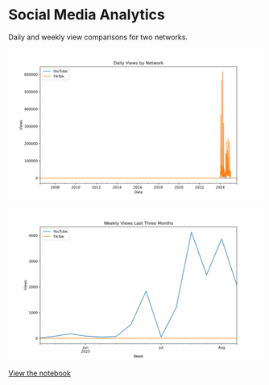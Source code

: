 # Social Media Analytics

Daily and weekly view comparisons for two networks.

![Daily views](daily_views.svg)

![Weekly views last three months](weekly_views.svg)

[View the notebook](analytics.ipynb)
